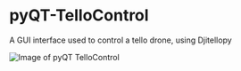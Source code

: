 # pyQT-TelloControl
A GUI interface used to control a tello drone, using Djitellopy

![Image of pyQT TelloControl](https://i.ibb.co/ZSkD4mn/Py-QT-Tello-Control.png)
